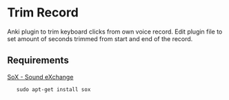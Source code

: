# Trim Record

Anki plugin to trim keyboard clicks from own voice record.
Edit plugin file to set amount of seconds trimmed from start and end of the record.

## Requirements

[SoX - Sound eXchange](http://sox.sourceforge.net/)

```
   sudo apt-get install sox
```
